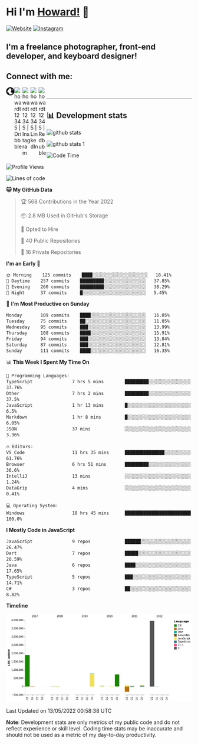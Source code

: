 # Hi I'm [Howard!][website] 👋

[![Website](https://img.shields.io/website?label=howardt12345.com&style=for-the-badge&url=https%3A%2F%2Fhowardt12345.com)](https://howardt12345.com)
[![Instagram](https://img.shields.io/badge/instagram-%23E4405F.svg?&style=for-the-badge&logo=instagram&logoColor=white)](https://instagram.com/howardt12345)

I'm a freelance photographer, front-end developer, and keyboard designer!
---

## Connect with me:

[<img align="left" alt="howardt12345.com" width="22px" src="https://raw.githubusercontent.com/iconic/open-iconic/master/svg/globe.svg" />][website]
[<img align="left" alt="howardt12345 | Dribbble" width="22px" src="https://cdn.jsdelivr.net/npm/simple-icons@v3/icons/dribbble.svg" />][dribbble]
[<img align="left" alt="howardt12345 | Instagram" width="22px" src="https://cdn.jsdelivr.net/npm/simple-icons@v3/icons/instagram.svg" />][instagram]
[<img align="left" alt="howardt12345 | LinkedIn" width="22px" src="https://cdn.jsdelivr.net/npm/simple-icons@v3/icons/linkedin.svg" />][linkedin]
[<img align="left" alt="howardt12345 | Redbubble" width="22px" src="https://cdn.jsdelivr.net/npm/simple-icons@v3/icons/redbubble.svg" />][redbubble]

<br />

---

## 📊 Development stats

![github stats](https://github-readme-stats.vercel.app/api?username=howardt12345&show_icons=true&hide_border=true&theme=dark&hide=contribs,issues)

![github stats 1](https://github-readme-stats.vercel.app/api/top-langs?username=howardt12345&langs_count=8&show_icons=true&hide_border=true&theme=dark&layout=compact)

<!--START_SECTION:waka-->
![Code Time](http://img.shields.io/badge/Code%20Time-0%20secs-blue)

![Profile Views](http://img.shields.io/badge/Profile%20Views-5-blue)

![Lines of code](https://img.shields.io/badge/From%20Hello%20World%20I%27ve%20Written-7%20Million%20lines%20of%20code-blue)

**🐱 My GitHub Data** 

> 🏆 568 Contributions in the Year 2022
 > 
> 📦 2.8 MB Used in GitHub's Storage 
 > 
> 💼 Opted to Hire
 > 
> 📜 40 Public Repositories 
 > 
> 🔑 16 Private Repositories  
 > 
**I'm an Early 🐤** 

```text
🌞 Morning    125 commits    ████░░░░░░░░░░░░░░░░░░░░░   18.41% 
🌆 Daytime    257 commits    █████████░░░░░░░░░░░░░░░░   37.85% 
🌃 Evening    260 commits    █████████░░░░░░░░░░░░░░░░   38.29% 
🌙 Night      37 commits     █░░░░░░░░░░░░░░░░░░░░░░░░   5.45%

```
📅 **I'm Most Productive on Sunday** 

```text
Monday       109 commits    ████░░░░░░░░░░░░░░░░░░░░░   16.05% 
Tuesday      75 commits     ██░░░░░░░░░░░░░░░░░░░░░░░   11.05% 
Wednesday    95 commits     ███░░░░░░░░░░░░░░░░░░░░░░   13.99% 
Thursday     108 commits    ████░░░░░░░░░░░░░░░░░░░░░   15.91% 
Friday       94 commits     ███░░░░░░░░░░░░░░░░░░░░░░   13.84% 
Saturday     87 commits     ███░░░░░░░░░░░░░░░░░░░░░░   12.81% 
Sunday       111 commits    ████░░░░░░░░░░░░░░░░░░░░░   16.35%

```


📊 **This Week I Spent My Time On** 

```text
💬 Programming Languages: 
TypeScript               7 hrs 5 mins        █████████░░░░░░░░░░░░░░░░   37.76% 
Other                    7 hrs 2 mins        █████████░░░░░░░░░░░░░░░░   37.5% 
JavaScript               1 hr 13 mins        █░░░░░░░░░░░░░░░░░░░░░░░░   6.5% 
Markdown                 1 hr 8 mins         █░░░░░░░░░░░░░░░░░░░░░░░░   6.05% 
JSON                     37 mins             ░░░░░░░░░░░░░░░░░░░░░░░░░   3.36%

🔥 Editors: 
VS Code                  11 hrs 35 mins      ███████████████░░░░░░░░░░   61.76% 
Browser                  6 hrs 51 mins       █████████░░░░░░░░░░░░░░░░   36.6% 
IntelliJ                 13 mins             ░░░░░░░░░░░░░░░░░░░░░░░░░   1.24% 
DataGrip                 4 mins              ░░░░░░░░░░░░░░░░░░░░░░░░░   0.41%

💻 Operating System: 
Windows                  18 hrs 45 mins      █████████████████████████   100.0%

```

**I Mostly Code in JavaScript** 

```text
JavaScript               9 repos             ██████░░░░░░░░░░░░░░░░░░░   26.47% 
Dart                     7 repos             █████░░░░░░░░░░░░░░░░░░░░   20.59% 
Java                     6 repos             ████░░░░░░░░░░░░░░░░░░░░░   17.65% 
TypeScript               5 repos             ███░░░░░░░░░░░░░░░░░░░░░░   14.71% 
C#                       3 repos             ██░░░░░░░░░░░░░░░░░░░░░░░   8.82%

```


**Timeline**

![Chart not found](https://raw.githubusercontent.com/howardt12345/howardt12345/master/charts/bar_graph.png) 


 Last Updated on 13/05/2022 00:58:38 UTC
<!--END_SECTION:waka-->

**Note**: Development stats are only metrics of my public code and do not reflect experience or skill level. Coding time stats may be inaccurate and should not be used as a metric of my day-to-day productivity.

[website]: https://howardt12345.com
[dribbble]: https://dribbble.com/howardt12345
[instagram]: https://instagram.com/howardt12345
[linkedin]: https://linkedin.com/in/howardt12345
[redbubble]: https://www.redbubble.com/people/howardt12345/

